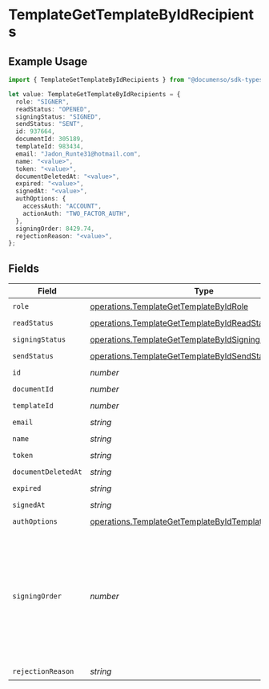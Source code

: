 # TemplateGetTemplateByIdRecipients

## Example Usage

```typescript
import { TemplateGetTemplateByIdRecipients } from "@documenso/sdk-typescript/models/operations";

let value: TemplateGetTemplateByIdRecipients = {
  role: "SIGNER",
  readStatus: "OPENED",
  signingStatus: "SIGNED",
  sendStatus: "SENT",
  id: 937664,
  documentId: 305189,
  templateId: 983434,
  email: "Jadon_Runte31@hotmail.com",
  name: "<value>",
  token: "<value>",
  documentDeletedAt: "<value>",
  expired: "<value>",
  signedAt: "<value>",
  authOptions: {
    accessAuth: "ACCOUNT",
    actionAuth: "TWO_FACTOR_AUTH",
  },
  signingOrder: 8429.74,
  rejectionReason: "<value>",
};
```

## Fields

| Field                                                                                                                            | Type                                                                                                                             | Required                                                                                                                         | Description                                                                                                                      |
| -------------------------------------------------------------------------------------------------------------------------------- | -------------------------------------------------------------------------------------------------------------------------------- | -------------------------------------------------------------------------------------------------------------------------------- | -------------------------------------------------------------------------------------------------------------------------------- |
| `role`                                                                                                                           | [operations.TemplateGetTemplateByIdRole](../../models/operations/templategettemplatebyidrole.md)                                 | :heavy_check_mark:                                                                                                               | N/A                                                                                                                              |
| `readStatus`                                                                                                                     | [operations.TemplateGetTemplateByIdReadStatus](../../models/operations/templategettemplatebyidreadstatus.md)                     | :heavy_check_mark:                                                                                                               | N/A                                                                                                                              |
| `signingStatus`                                                                                                                  | [operations.TemplateGetTemplateByIdSigningStatus](../../models/operations/templategettemplatebyidsigningstatus.md)               | :heavy_check_mark:                                                                                                               | N/A                                                                                                                              |
| `sendStatus`                                                                                                                     | [operations.TemplateGetTemplateByIdSendStatus](../../models/operations/templategettemplatebyidsendstatus.md)                     | :heavy_check_mark:                                                                                                               | N/A                                                                                                                              |
| `id`                                                                                                                             | *number*                                                                                                                         | :heavy_check_mark:                                                                                                               | N/A                                                                                                                              |
| `documentId`                                                                                                                     | *number*                                                                                                                         | :heavy_check_mark:                                                                                                               | N/A                                                                                                                              |
| `templateId`                                                                                                                     | *number*                                                                                                                         | :heavy_check_mark:                                                                                                               | N/A                                                                                                                              |
| `email`                                                                                                                          | *string*                                                                                                                         | :heavy_check_mark:                                                                                                               | N/A                                                                                                                              |
| `name`                                                                                                                           | *string*                                                                                                                         | :heavy_check_mark:                                                                                                               | N/A                                                                                                                              |
| `token`                                                                                                                          | *string*                                                                                                                         | :heavy_check_mark:                                                                                                               | N/A                                                                                                                              |
| `documentDeletedAt`                                                                                                              | *string*                                                                                                                         | :heavy_check_mark:                                                                                                               | N/A                                                                                                                              |
| `expired`                                                                                                                        | *string*                                                                                                                         | :heavy_check_mark:                                                                                                               | N/A                                                                                                                              |
| `signedAt`                                                                                                                       | *string*                                                                                                                         | :heavy_check_mark:                                                                                                               | N/A                                                                                                                              |
| `authOptions`                                                                                                                    | [operations.TemplateGetTemplateByIdTemplatesAuthOptions](../../models/operations/templategettemplatebyidtemplatesauthoptions.md) | :heavy_check_mark:                                                                                                               | N/A                                                                                                                              |
| `signingOrder`                                                                                                                   | *number*                                                                                                                         | :heavy_check_mark:                                                                                                               | The order in which the recipient should sign the document. Only works if the document is set to sequential signing.              |
| `rejectionReason`                                                                                                                | *string*                                                                                                                         | :heavy_check_mark:                                                                                                               | N/A                                                                                                                              |